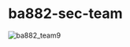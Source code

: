 # ba882-sec-team

![ba882_team9](https://github.com/user-attachments/assets/9ceb29a6-9bcd-4c0d-983a-b44af1b9762e)
